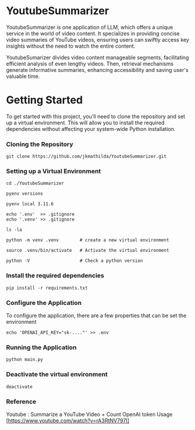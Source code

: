 # YoutubeSummarizer

YoutubeSummarizer is one application of LLM, which offers a unique service in the world of video content. It specializes in providing concise video summaries of YouTube videos, ensuring users can swiftly access key insights without the need to watch the entire content. 

YoutubeSumarizer divides video content manageable segments, facilitating efficient analysis of even lengthy videos. Then, retrieval mechanisms generate informative summaries, enhancing accessibility and saving user's valuable time. 

# Getting Started

To get started with this project, you'll need to clone the repository and set up a virtual environment. This will allow you to install the required dependencies without affecting your system-wide Python installation.

### Cloning the Repository

    git clone https://github.com/jkmathilda/YoutubeSummarizer.git

### Setting up a Virtual Environment

    cd ./YoutubeSummarizer

    pyenv versions

    pyenv local 3.11.6

    echo '.env'  >> .gitignore
    echo '.venv' >> .gitignore

    ls -la

    python -m venv .venv        # create a new virtual environment

    source .venv/bin/activate   # Activate the virtual environment

    python -V                   # Check a python version

### Install the required dependencies

    pip install -r requirements.txt

### Configure the Application

To configure the application, there are a few properties that can be set the environment

    echo 'OPENAI_API_KEY="sk-...."' >> .env

### Running the Application

    python main.py

### Deactivate the virtual environment

    deactivate

### Reference

Youtube : Summarize a YouTube Video + Count OpenAI token Usage
[https://www.youtube.com/watch?v=rA3RtNV797I]

